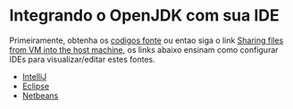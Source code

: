 # Integrando o OpenJDK com sua IDE

Primeiramente, obtenha os [codigos fonte](https://java.net/projects/adoptopenjdk/pages/AdoptOpenJDKBuildInstructions#Manual) ou entao siga o link [Sharing files from VM into the host machine](virtual-machines/sharing_host_folder_with_guest_vm.md), os links abaixo ensinam como configurar IDEs para visualizar/editar estes fontes.
* [IntelliJ](loading_openjdk_in_intellij.md)
* [Eclipse](loading_openjdk_in_eclipse.md)
* [Netbeans](loading_openjdk_in_netbeans.md)

 
